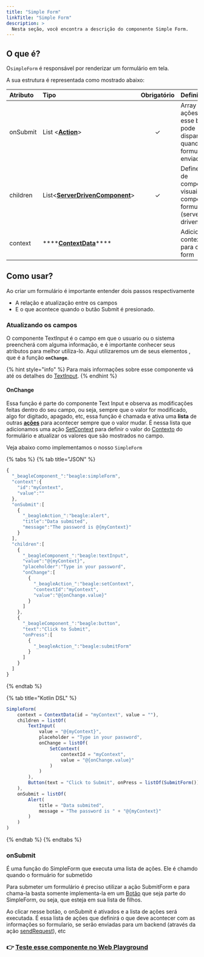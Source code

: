 ```yaml
---
title: "Simple Form"
linkTitle: "Simple Form"
description: >
  Nesta seção, você encontra a descrição do componente Simple Form.
---
```


## O que é?

O`simpleForm` é responsável por renderizar um formulário em tela.

A sua estrutura é representada como mostrado abaixo: 

| Atributo | Tipo | Obrigatório | Definição |
| :--- | :--- | :---: | :--- |
| onSubmit | List &lt;[**Action**](../../api-acoes/)&gt; | ✓ | Array de ações que esse botão pode disparar quando um formulário é enviado |
| children | List&lt;[**ServerDrivenComponent**](../)&gt; | ✓ | Define a lista de componentes visuais que compoe o formulário \(server-driven\)  |
| context | \*\*\*\*[**ContextData**](https://docs.usebeagle.io/api/contexto)\*\*\*\* |   | Adiciona um contexto para o simple form |

## Como usar?

Ao criar um formulário é importante entender dois passos respectivamente

* A relação e atualização entre os campos
* E o que acontece quando o butão Submit é presionado. 

### Atualizando os campos

O componente TextInput é o campo em que o usuario ou o sistema preencherá com alguma informação, e é importante conhecer seus atributos para melhor utiliza-lo. Aqui utilizaremos um de seus elementos , que é a função **`onChange`**. 

{% hint style="info" %}
Para mais informações sobre esse componente vá até os detalhes do [TextInput](../ui/input.md).
{% endhint %}

#### OnChange

Essa função é parte do componente Text Input e observa as modificações feitas dentro do seu campo, ou seja, sempre que o valor for modificado, algo for digitado, apagado, etc, essa função é chamada e ativa uma **lista** de outras [**ações**](../../api-acoes/) para acontecer sempre que o valor mudar. É nessa lista que adicionamos uma ação [SetContext](../../api-acoes/setcontext.md) para definir o valor do [Contexto](../../contexto.md) do formulário e atualizar os valores que são mostrados no campo.

Veja abaixo como implementamos o nosso `SimpleForm`

{% tabs %}
{% tab title="JSON" %}
```javascript
{
  "_beagleComponent_":"beagle:simpleForm",
  "context":{
    "id":"myContext",
    "value":""
  },
  "onSubmit":[
    {
      "_beagleAction_":"beagle:alert",
      "title":"Data submited",
      "message":"The password is @{myContext}"
    }
  ],
  "children":[
    {
      "_beagleComponent_":"beagle:textInput",
      "value":"@{myContext}",
      "placeholder":"Type in your password",
      "onChange":[
        {
          "_beagleAction_":"beagle:setContext",
          "contextId":"myContext",
          "value":"@{onChange.value}"
        }
      ]
    },
    {
      "_beagleComponent_":"beagle:button",
      "text":"Click to Submit",
      "onPress":[
        {
          "_beagleAction_":"beagle:submitForm"
        }
      ]
    }
  ]
}
```
{% endtab %}

{% tab title="Kotlin DSL" %}
```javascript
SimpleForm(
    context = ContextData(id = "myContext", value = ""),
    children = listOf(
        TextInput(
            value = "@{myContext}",
            placeholder = "Type in your password",
            onChange = listOf(
                SetContext(
                    contextId = "myContext",
                    value = "@{onChange.value}"
                )
            )
        ),
        Button(text = "Click to Submit", onPress = listOf(SubmitForm()))
    ),
    onSubmit = listOf(
        Alert(
            title = "Data submited", 
            message = "The password is " + "@{myContext}" 
        )
    )
)
```
{% endtab %}
{% endtabs %}

### onSubmit

É uma função do SimpleForm que executa uma lista de ações. Ele é chamdo quando o formuário for submetido

Para submeter um formulário é preciso utilizar a ação SubmitForm e para chama-la basta somente implementa-la em um [Botão](../ui/button.md) que seja parte do SimpleForm, ou seja, que esteja em sua lista de filhos.

Ao clicar nesse botão, o onSubmit é ativados e a lista de ações será executada. É essa lista de ações que definirá o que deve acontecer com as informações so formulario, se serão enviadas para um backend \(através da ação [sendRequest](../../api-acoes/sendrequest.md)\), etc

### 👉 [Teste esse componente no Web Playground](https://beagle-playground.netlify.app/#/demo/default-components/simpleform.json)

